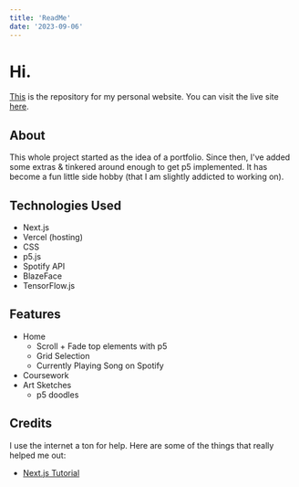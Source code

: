 ```yaml
---
title: 'ReadMe'
date: '2023-09-06'
---
```


# Hi.

[This](https://github.com/carolineeausema/carolines-app) is the repository for my personal website. You can visit the live site [here](https://carolineausema.vercel.app/).

## About

This whole project started as the idea of a portfolio. Since then, I've added some extras & tinkered around enough to get p5 implemented. It has become a fun little side hobby (that I am slightly addicted to working on).

## Technologies Used

- Next.js
- Vercel (hosting)
- CSS
- p5.js
- Spotify API
- BlazeFace
- TensorFlow.js

## Features

- Home
    - Scroll + Fade top elements with p5
    - Grid Selection
    - Currently Playing Song on Spotify
- Coursework
- Art Sketches
    - p5 doodles

## Credits

I use the internet a ton for help. Here are some of the things that really helped me out:
- [Next.js Tutorial](https://nextjs.org/learn/basics/create-nextjs-app)


